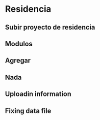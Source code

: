 # Residencia
## Subir proyecto de residencia
## Modulos 
## Agregar
## Nada
## Uploadin information
## Fixing data file